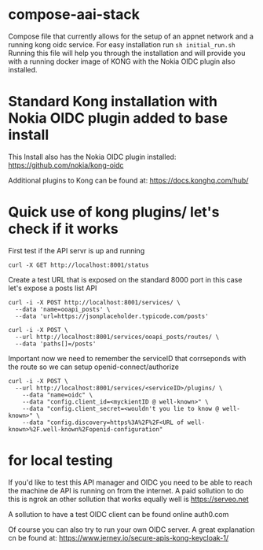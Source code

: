 # compose-aai-stack
Compose file that currently allows for the setup of an appnet network and a running kong oidc service. For easy installation run 
`
sh initial_run.sh
`
Running this file will help you through the installation and will provide you with a running docker image of KONG with the Nokia OIDC plugin also installed.

# Standard Kong installation with Nokia OIDC plugin added to base install
This Install also has the Nokia OIDC plugin installed:
https://github.com/nokia/kong-oidc

Additional plugins to Kong can be found at: 
https://docs.konghq.com/hub/


# Quick use of kong plugins/ let's check if it works
First test if the API servr is up and running 
```
curl -X GET http://localhost:8001/status
```

Create a test URL that is exposed on the standard 8000 port in this case let's expose a posts list API
```
curl -i -X POST http://localhost:8001/services/ \
  --data 'name=ooapi_posts' \
  --data 'url=https://jsonplaceholder.typicode.com/posts' 

curl -i -X POST \
  --url http://localhost:8001/services/ooapi_posts/routes/ \
  --data 'paths[]=/posts'
```

Important now we need to remember the serviceID that corrseponds with the route so we can setup openid-connect/authorize
```
curl -i -X POST \
  --url http://localhost:8001/services/<serviceID>/plugins/ \
    --data "name=oidc" \
    --data "config.client_id=<myckientID @ well-known>" \
    --data "config.client_secret=<wouldn't you lie to know @ well-known>" \
    --data "config.discovery=https%3A%2F%2F<URL of well-known>%2F.well-known%2Fopenid-configuration"
```

# for local testing
If you'd like to test this API manager and OIDC you need to be able to reach the machine de API is running on from the internet. A paid sollution to do this is ngrok an other sollution that works equally well is https://serveo.net

A sollution to have a test OIDC client can be found online auth0.com

Of course you can also try to run your own OIDC server. A great explanation cn be found at:
https://www.jerney.io/secure-apis-kong-keycloak-1/
